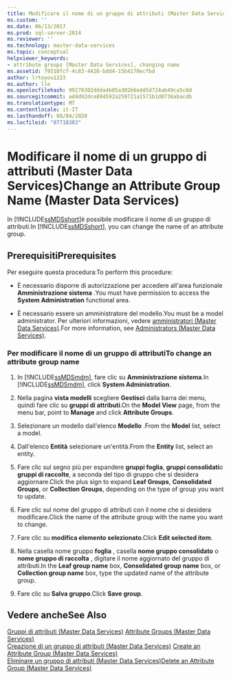 ```yaml
---
title: Modificare il nome di un gruppo di attributi (Master Data Services) | Microsoft Docs
ms.custom: ''
ms.date: 06/13/2017
ms.prod: sql-server-2014
ms.reviewer: ''
ms.technology: master-data-services
ms.topic: conceptual
helpviewer_keywords:
- attribute groups [Master Data Services], changing name
ms.assetid: 79510fcf-4c83-4426-bdd4-15b4170ecfbd
author: lrtoyou1223
ms.author: lle
ms.openlocfilehash: 99278302ddda4b05a302b6edd5d724ab49ca5c0d
ms.sourcegitcommit: ad4d92dce894592a259721a1571b1d8736abacdb
ms.translationtype: MT
ms.contentlocale: it-IT
ms.lasthandoff: 08/04/2020
ms.locfileid: "87718383"
---
```

# <a name="change-an-attribute-group-name-master-data-services"></a><span data-ttu-id="5af6f-102">Modificare il nome di un gruppo di attributi (Master Data Services)</span><span class="sxs-lookup"><span data-stu-id="5af6f-102">Change an Attribute Group Name (Master Data Services)</span></span>
  <span data-ttu-id="5af6f-103">In [!INCLUDE[ssMDSshort](../includes/ssmdsshort-md.md)]è possibile modificare il nome di un gruppo di attributi.</span><span class="sxs-lookup"><span data-stu-id="5af6f-103">In [!INCLUDE[ssMDSshort](../includes/ssmdsshort-md.md)], you can change the name of an attribute group.</span></span>  
  
## <a name="prerequisites"></a><span data-ttu-id="5af6f-104">Prerequisiti</span><span class="sxs-lookup"><span data-stu-id="5af6f-104">Prerequisites</span></span>  
 <span data-ttu-id="5af6f-105">Per eseguire questa procedura:</span><span class="sxs-lookup"><span data-stu-id="5af6f-105">To perform this procedure:</span></span>  
  
-   <span data-ttu-id="5af6f-106">È necessario disporre di autorizzazione per accedere all'area funzionale **Amministrazione sistema** .</span><span class="sxs-lookup"><span data-stu-id="5af6f-106">You must have permission to access the **System Administration** functional area.</span></span>  
  
-   <span data-ttu-id="5af6f-107">È necessario essere un amministratore del modello.</span><span class="sxs-lookup"><span data-stu-id="5af6f-107">You must be a model administrator.</span></span> <span data-ttu-id="5af6f-108">Per ulteriori informazioni, vedere [amministratori &#40;Master Data Services&#41;](administrators-master-data-services.md).</span><span class="sxs-lookup"><span data-stu-id="5af6f-108">For more information, see [Administrators &#40;Master Data Services&#41;](administrators-master-data-services.md).</span></span>  
  
### <a name="to-change-an-attribute-group-name"></a><span data-ttu-id="5af6f-109">Per modificare il nome di un gruppo di attributi</span><span class="sxs-lookup"><span data-stu-id="5af6f-109">To change an attribute group name</span></span>  
  
1.  <span data-ttu-id="5af6f-110">In [!INCLUDE[ssMDSmdm](../includes/ssmdsmdm-md.md)], fare clic su **Amministrazione sistema**.</span><span class="sxs-lookup"><span data-stu-id="5af6f-110">In [!INCLUDE[ssMDSmdm](../includes/ssmdsmdm-md.md)], click **System Administration**.</span></span>  
  
2.  <span data-ttu-id="5af6f-111">Nella pagina **vista modelli** scegliere **Gestisci** dalla barra dei menu, quindi fare clic su **gruppi di attributi**.</span><span class="sxs-lookup"><span data-stu-id="5af6f-111">On the **Model View** page, from the menu bar, point to **Manage** and click **Attribute Groups**.</span></span>  
  
3.  <span data-ttu-id="5af6f-112">Selezionare un modello dall'elenco **Modello** .</span><span class="sxs-lookup"><span data-stu-id="5af6f-112">From the **Model** list, select a model.</span></span>  
  
4.  <span data-ttu-id="5af6f-113">Dall'elenco **Entità** selezionare un'entità.</span><span class="sxs-lookup"><span data-stu-id="5af6f-113">From the **Entity** list, select an entity.</span></span>  
  
5.  <span data-ttu-id="5af6f-114">Fare clic sul segno più per espandere **gruppi foglia**, **gruppi consolidati**o **gruppi di raccolte**, a seconda del tipo di gruppo che si desidera aggiornare.</span><span class="sxs-lookup"><span data-stu-id="5af6f-114">Click the plus sign to expand **Leaf Groups**, **Consolidated Groups**, or **Collection Groups**, depending on the type of group you want to update.</span></span>  
  
6.  <span data-ttu-id="5af6f-115">Fare clic sul nome del gruppo di attributi con il nome che si desidera modificare.</span><span class="sxs-lookup"><span data-stu-id="5af6f-115">Click the name of the attribute group with the name you want to change.</span></span>  
  
7.  <span data-ttu-id="5af6f-116">Fare clic su **modifica elemento selezionato**.</span><span class="sxs-lookup"><span data-stu-id="5af6f-116">Click **Edit selected item**.</span></span>  
  
8.  <span data-ttu-id="5af6f-117">Nella casella nome gruppo **foglia** , casella **nome gruppo consolidato** o **nome gruppo di raccolta** , digitare il nome aggiornato del gruppo di attributi.</span><span class="sxs-lookup"><span data-stu-id="5af6f-117">In the **Leaf group name** box, **Consolidated group name** box, or **Collection group name** box, type the updated name of the attribute group.</span></span>  
  
9. <span data-ttu-id="5af6f-118">Fare clic su **Salva gruppo**.</span><span class="sxs-lookup"><span data-stu-id="5af6f-118">Click **Save group**.</span></span>  
  
## <a name="see-also"></a><span data-ttu-id="5af6f-119">Vedere anche</span><span class="sxs-lookup"><span data-stu-id="5af6f-119">See Also</span></span>  
 <span data-ttu-id="5af6f-120">[Gruppi di attributi &#40;Master Data Services&#41;](../../2014/master-data-services/attribute-groups-master-data-services.md) </span><span class="sxs-lookup"><span data-stu-id="5af6f-120">[Attribute Groups &#40;Master Data Services&#41;](../../2014/master-data-services/attribute-groups-master-data-services.md) </span></span>  
 <span data-ttu-id="5af6f-121">[Creazione di un gruppo di attributi &#40;Master Data Services&#41;](../../2014/master-data-services/create-an-attribute-group-master-data-services.md) </span><span class="sxs-lookup"><span data-stu-id="5af6f-121">[Create an Attribute Group &#40;Master Data Services&#41;](../../2014/master-data-services/create-an-attribute-group-master-data-services.md) </span></span>  
 [<span data-ttu-id="5af6f-122">Eliminare un gruppo di attributi &#40;Master Data Services&#41;</span><span class="sxs-lookup"><span data-stu-id="5af6f-122">Delete an Attribute Group &#40;Master Data Services&#41;</span></span>](../../2014/master-data-services/delete-an-attribute-group-master-data-services.md)  
  
  
